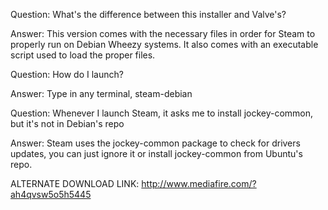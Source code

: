 Question: What's the difference between this installer and Valve's?

Answer: This version comes with the necessary files in order for Steam to properly run on Debian Wheezy systems.
It also comes with an executable script used to load the proper files.


Question: How do I launch?

Answer: Type in any terminal, steam-debian


Question: Whenever I launch Steam, it asks me to install jockey-common, but it's not in Debian's repo

Answer: Steam uses the jockey-common package to check for drivers updates, you can just ignore it
or install jockey-common from Ubuntu's repo.




ALTERNATE DOWNLOAD LINK: http://www.mediafire.com/?ah4qvsw5o5h5445
